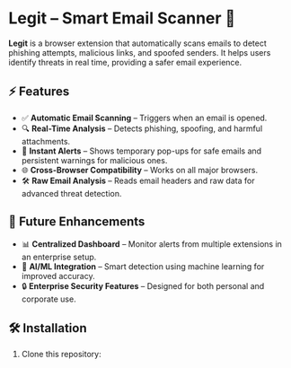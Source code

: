 # Legit – Smart Email Scanner 🚀  

**Legit** is a browser extension that automatically scans emails to detect phishing attempts, malicious links, and spoofed senders. It helps users identify threats in real time, providing a safer email experience.  

## ⚡ Features  
- ✅ **Automatic Email Scanning** – Triggers when an email is opened.  
- 🔍 **Real-Time Analysis** – Detects phishing, spoofing, and harmful attachments.  
- 🔔 **Instant Alerts** – Shows temporary pop-ups for safe emails and persistent warnings for malicious ones.  
- 🌐 **Cross-Browser Compatibility** – Works on all major browsers.  
- 🛠 **Raw Email Analysis** – Reads email headers and raw data for advanced threat detection.  

## 📌 Future Enhancements  
- 📊 **Centralized Dashboard** – Monitor alerts from multiple extensions in an enterprise setup.  
- 🤖 **AI/ML Integration** – Smart detection using machine learning for improved accuracy.  
- 🔒 **Enterprise Security Features** – Designed for both personal and corporate use.  

## 🛠 Installation  
1. Clone this repository:  
